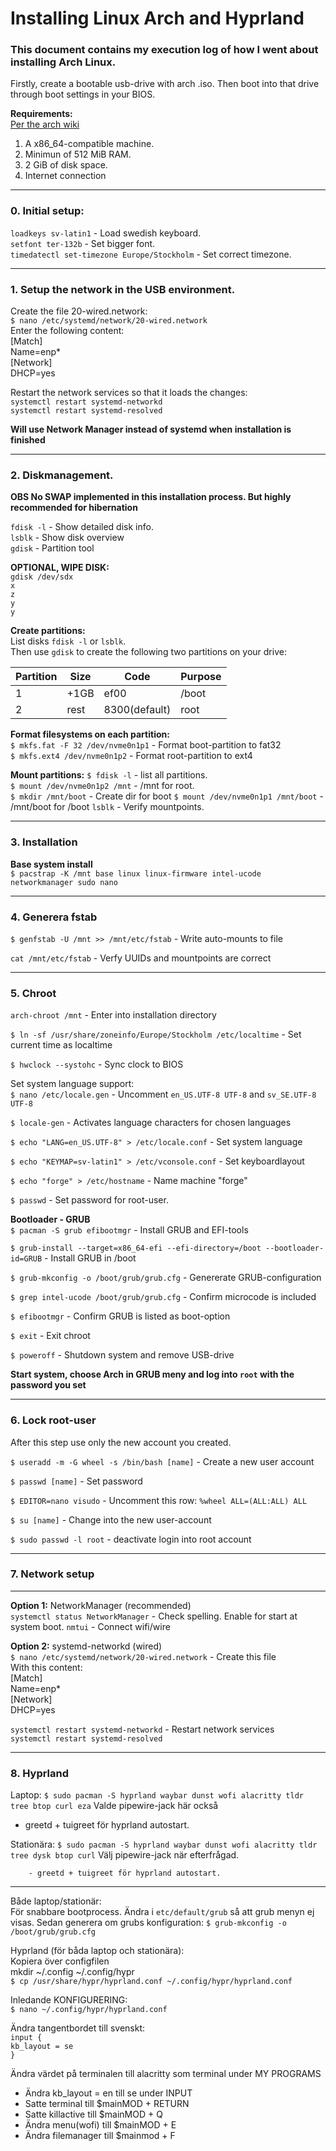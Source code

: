 # Installing Linux Arch and Hyprland
### This document contains my execution log of how I went about installing Arch Linux.  
Firstly, create a bootable usb-drive with arch .iso. Then boot into that drive through boot settings in your BIOS.  

**Requirements:**  
[Per the arch wiki](https://wiki.archlinux.org/title/Installation_guide)  
1. A x86_64-compatible machine.  
2. Minimun of 512 MiB RAM.  
3. 2 GiB of disk space.  
4. Internet connection  

---  


### 0. Initial setup: 
`loadkeys sv-latin1` - Load swedish keyboard.  
`setfont ter-132b` - Set bigger font.  
`timedatectl set-timezone Europe/Stockholm` - Set correct timezone.  

---

### 1. Setup the network in the USB environment.  
Create the file 20-wired.network:  
`$ nano /etc/systemd/network/20-wired.network`  
Enter the following content:  
[Match]  
Name=enp*  
[Network]  
DHCP=yes  
  
Restart the network services so that it loads the changes:  
`systemctl restart systemd-networkd`  
`systemctl restart systemd-resolved`  

**Will use Network Manager instead of systemd when installation is finished**  

--- 

### 2. Diskmanagement. 
**OBS No SWAP implemented in this installation process. But highly recommended for hibernation**  

`fdisk -l` - Show detailed disk info.  
`lsblk` - Show disk overview  
`gdisk` - Partition tool  

**OPTIONAL, WIPE DISK:**  
`gdisk /dev/sdx`    
`x`  
`z`  
`y`  
`y`

**Create partitions:**  
List disks `fdisk -l` or `lsblk`.  
Then use `gdisk` to create the following two partitions on your drive:  

| Partition | Size | Code | Purpose |
|---|---|---|---|
| 1 | +1GB | ef00 | /boot|
| 2 | rest | 8300(default) | root |             


**Format filesystems on each partition:**     
`$ mkfs.fat -F 32 /dev/nvme0n1p1`       - Format boot-partition to fat32  
`$ mkfs.ext4 /dev/nvme0n1p2`            - Format root-partition to ext4  

**Mount partitions:**
`$ fdisk -l`                            - list all partitions.  
`$ mount /dev/nvme0n1p2 /mnt`           - /mnt for root.  
`$ mkdir /mnt/boot`                     - Create dir for boot
`$ mount /dev/nvme0n1p1 /mnt/boot`      - /mnt/boot for /boot
`lsblk`                                 - Verify mountpoints.
    
---

### 3. Installation  
**Base system install**  
`$ pacstrap -K /mnt base linux linux-firmware intel-ucode networkmanager sudo nano`

---

### 4. Generera fstab
`$ genfstab -U /mnt >> /mnt/etc/fstab`  - Write auto-mounts to file

`cat /mnt/etc/fstab`                    - Verfy UUIDs and mountpoints are correct  

---  

### 5. Chroot
`arch-chroot /mnt`                      - Enter into installation directory  

`$ ln -sf /usr/share/zoneinfo/Europe/Stockholm /etc/localtime`  - Set current time as localtime  

`$ hwclock --systohc`                   - Sync clock to BIOS

Set system language support:  
`$ nano /etc/locale.gen`                - Uncomment `en_US.UTF-8 UTF-8` and `sv_SE.UTF-8 UTF-8`  

`$ locale-gen`                          - Activates language characters for chosen languages  

`$ echo "LANG=en_US.UTF-8" > /etc/locale.conf`          - Set system language

`$ echo "KEYMAP=sv-latin1" > /etc/vconsole.conf`        - Set keyboardlayout  

`$ echo "forge" > /etc/hostname`        - Name machine "forge"  

`$ passwd`                              - Set password for root-user.


**Bootloader - GRUB**  
`$ pacman -S grub efibootmgr`           - Install GRUB and EFI-tools  

`$ grub-install --target=x86_64-efi --efi-directory=/boot --bootloader-id=GRUB`  - Install GRUB in /boot  

`$ grub-mkconfig -o /boot/grub/grub.cfg`        - Genererate GRUB-configuration

`$ grep intel-ucode /boot/grub/grub.cfg`        - Confirm microcode is included

`$ efibootmgr`                                  - Confirm GRUB is listed as boot-option

`$ exit`                                        - Exit chroot

`$ poweroff`                                    - Shutdown system and remove USB-drive

**Start system, choose Arch in GRUB meny and log into `root` with the password you set**
        
---

### 6. Lock root-user  
After this step use only the new account you created.  

`$ useradd -m -G wheel -s /bin/bash [name]`     - Create a new user account

`$ passwd [name]`                               - Set password

`$ EDITOR=nano visudo`                          - Uncomment this row: `%wheel ALL=(ALL:ALL) ALL`

`$ su [name]`                                   - Change into the new user-account

`$ sudo passwd -l root`                         - deactivate login into root account
        
---

### 7. Network setup
---
**Option 1:** NetworkManager (recommended)  
`systemctl status NetworkManager`               - Check spelling. Enable for start at system boot.
`nmtui`                                         - Connect wifi/wire  

**Option 2:** systemd-networkd (wired)  
`$ nano /etc/systemd/network/20-wired.network`  - Create this file  
With this content:  
[Match]  
Name=enp*  
[Network]  
DHCP=yes  
        
`systemctl restart systemd-networkd`             - Restart network services  
`systemctl restart systemd-resolved`

---

### 8. Hyprland
Laptop:
`$ sudo pacman -S hyprland waybar dunst wofi alacritty tldr tree btop curl eza`
Valde pipewire-jack här också

- greetd + tuigreet för hyprland autostart.


Stationära:
`$ sudo pacman -S hyprland waybar dunst wofi alacritty tldr tree dysk btop curl`
Välj pipewire-jack när efterfrågad.

        - greetd + tuigreet för hyprland autostart.















---


Både laptop/stationär:  
För snabbare bootprocess. Ändra i `etc/default/grub` så att grub menyn ej visas.
Sedan generera om grubs konfiguration:
`$ grub-mkconfig -o /boot/grub/grub.cfg`


Hyprland (för båda laptop och stationära):  
Kopiera över configfilen  
mkdir ~/.config ~/.config/hypr  
`$ cp /usr/share/hypr/hyprland.conf ~/.config/hypr/hyprland.conf`  

Inledande KONFIGURERING:   
`$ nano ~/.config/hypr/hyprland.conf`  

Ändra tangentbordet till svenskt:  
`input {`  
    `kb_layout = se`  
`}`




Ändra värdet på terminalen till alacritty som terminal under MY PROGRAMS  
- Ändra kb_layout = en till se under INPUT  
- Satte terminal till $mainMOD + RETURN  
- Satte killactive till $mainMOD + Q  
- Ändra menu(wofi) till $mainMOD + E  
- Ändra filemanager till $mainmod + F  

  
    
    
